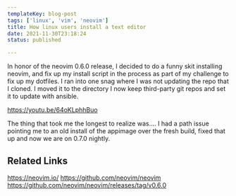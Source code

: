 ```yaml
---
templateKey: blog-post
tags: ['linux', 'vim', 'neovim']
title: How linux users install a text editor
date: 2021-11-30T23:18:24
status: published

---
```



In honor of the neovim 0.6.0 release, I decided to do a funny skit installing
neovim, and fix up my install script in the process as part of my challenge to
fix up my dotfiles.  I ran into one snag where I was not updating the repo that
I cloned.  I moved it to the directory I now keep third-party git repos and set
it to update with ansible.

https://youtu.be/64oKLphhBuo

The thing that took me the longest to realize was.... I had a path issue
pointing me to an old install of the appimage over the fresh build,  fixed that
up and now we are on 0.7.0 nightly.


## Related Links

https://neovim.io/
https://github.com/neovim/neovim
https://github.com/neovim/neovim/releases/tag/v0.6.0
